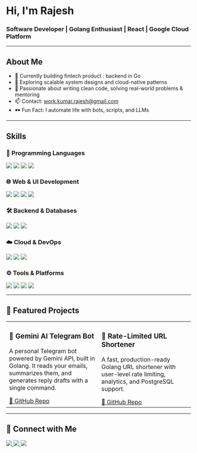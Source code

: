 # Hi, I'm Rajesh
### Software Developer | Golang Enthusiast | React | Google Cloud Platform

---

## About Me

- 🔭 Currently building fintech product : backend in Go 
- 🌱 Exploring scalable system designs and cloud-native patterns  
- 💬 Passionate about writing clean code, solving real-world problems & mentoring  
- 📫 Contact: [work.kumar.rajesh@gmail.com](mailto:work.kumar.rajesh@gmail.com)  
- 🕶️ Fun Fact: I automate life with bots, scripts, and LLMs

---

## Skills

### 🧠 Programming Languages  
<p>
  <img src="https://img.shields.io/badge/Golang-00ADD8?style=for-the-badge&logo=go&logoColor=white"/>
  <img src="https://img.shields.io/badge/C++-00599C?style=for-the-badge&logo=c%2B%2B&logoColor=white"/>
  <img src="https://img.shields.io/badge/TypeScript-3178C6?style=for-the-badge&logo=typescript&logoColor=white"/>
  <img src="https://img.shields.io/badge/JavaScript-F7DF1E?style=for-the-badge&logo=javascript&logoColor=black"/>
</p>

### 🌐 Web & UI Development  
<p>
  <img src="https://img.shields.io/badge/React-61DAFB?style=for-the-badge&logo=react&logoColor=black"/>
  <img src="https://img.shields.io/badge/HTML5-E34F26?style=for-the-badge&logo=html5&logoColor=white"/>
  <img src="https://img.shields.io/badge/CSS3-1572B6?style=for-the-badge&logo=css3&logoColor=white"/>
  <img src="https://img.shields.io/badge/Tailwind_CSS-06B6D4?style=for-the-badge&logo=tailwind-css&logoColor=white"/>
</p>

### 🛠️ Backend & Databases  
<p>
  <img src="https://img.shields.io/badge/PostgreSQL-336791?style=for-the-badge&logo=postgresql&logoColor=white"/>
  <img src="https://img.shields.io/badge/MySQL-4479A1?style=for-the-badge&logo=mysql&logoColor=white"/>
  <img src="https://img.shields.io/badge/Docker-2496ED?style=for-the-badge&logo=docker&logoColor=white"/>
</p>

### ☁️ Cloud & DevOps  
<p>
  <img src="https://img.shields.io/badge/Google_Cloud-4285F4?style=for-the-badge&logo=google-cloud&logoColor=white"/>
  <img src="https://img.shields.io/badge/Git-F05032?style=for-the-badge&logo=git&logoColor=white"/>
  <img src="https://img.shields.io/badge/GitHub-181717?style=for-the-badge&logo=github&logoColor=white"/>
</p>

### ⚙️ Tools & Platforms  
<p>
  <img src="https://img.shields.io/badge/VS_Code-007ACC?style=for-the-badge&logo=visual-studio-code&logoColor=white"/>
  <img src="https://img.shields.io/badge/Linux-FCC624?style=for-the-badge&logo=linux&logoColor=black"/>
  <img src="https://img.shields.io/badge/Bash-4EAA25?style=for-the-badge&logo=gnu-bash&logoColor=white"/>
  <img src="https://img.shields.io/badge/Figma-F24E1E?style=for-the-badge&logo=figma&logoColor=white"/>
</p>

---

## 🚀 Featured Projects

<table>
  <tr>
    <td valign="top" width="50%">
      <h3>🤖 Gemini AI Telegram Bot</h3>
      <p>
        A personal Telegram bot powered by Gemini API, built in Golang.  
        It reads your emails, summarizes them, and generates reply drafts with a single command.
      </p>
      <a href="https://github.com/work-kumar-rajesh/gemini-ai-telegram-bot" target="_blank">🔗 GitHub Repo</a>
    </td>
    <td valign="top" width="50%">
      <h3>🔗 Rate-Limited URL Shortener</h3>
      <p>
        A fast, production-ready Golang URL shortener with user-level rate limiting, analytics, and PostgreSQL support.
      </p>
      <a href="https://github.com/work-kumar-rajesh/go-url-shortener" target="_blank">🔗 GitHub Repo</a>
    </td>
  </tr>
</table>

---

## 🤝 Connect with Me

<p>
  <a href="https://www.linkedin.com/in/rajesh-kumar-32a63619b/" target="_blank">
    <img src="https://img.shields.io/badge/LinkedIn-0A66C2?style=for-the-badge&logo=linkedin&logoColor=white"/>
  </a>
  <a href="mailto:work.kumar.rajesh@gmail.com">
    <img src="https://img.shields.io/badge/Gmail-D14836?style=for-the-badge&logo=gmail&logoColor=white"/>
  </a>
  <a href="https://github.com/work-kumar-rajesh" target="_blank">
    <img src="https://img.shields.io/badge/GitHub-181717?style=for-the-badge&logo=github&logoColor=white"/>
  </a>
</p>
